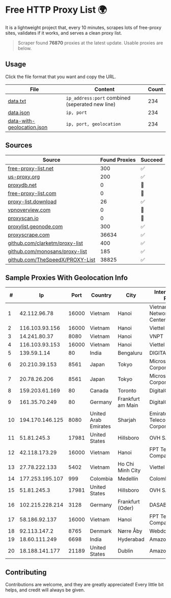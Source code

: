 
# Free HTTP Proxy List 🌍

It is a lightweight project that, every 10 minutes, scrapes lots of free-proxy sites, validates if it works, and serves a clean proxy list.


> Scraper found **76870** proxies at the latest update. Usable proxies are below.

## Usage

Click the file format that you want and copy the URL.


|File|Content|Count|
|----|-------|-----|
|[data.txt](https://raw.githubusercontent.com/themiralay/Proxy-List-World/master/data.txt)|`ip_address:port` combined (seperated new line)|234|
|[data.json](https://raw.githubusercontent.com/themiralay/Proxy-List-World/master/data.json)|`ip, port`|234|
|[data-with-geolocation.json](https://raw.githubusercontent.com/themiralay/Proxy-List-World/master/data-with-geolocation.json)|`ip, port, geolocation`|234|

## Sources

|Source|Found Proxies|Succeed|
|------|-------------|-------|
|[free-proxy-list.net](https://free-proxy-list.net)|300|✅|
|[us-proxy.org](https://www.us-proxy.org)|200|✅|
|[proxydb.net](http://proxydb.net)|0|🚫|
|[free-proxy-list.com](https://free-proxy-list.com/?page=&port=&type%5B%5D=http&type%5B%5D=https&up_time=0&search=Search)|0|🚫|
|[proxy-list.download](https://www.proxy-list.download/HTTP)|26|✅|
|[vpnoverview.com](https://vpnoverview.com/privacy/anonymous-browsing/free-proxy-servers)|0|🚫|
|[proxyscan.io](https://www.proxyscan.io)|0|🚫|
|[proxylist.geonode.com](https://proxylist.geonode.com/api/proxy-list?limit=300&page=1&sort_by=lastChecked&sort_type=desc&protocols=http,https)|300|✅|
|[proxyscrape.com](https://api.proxyscrape.com/v2/?request=displayproxies&protocol=http&timeout=10000&country=all&ssl=all&anonymity=all)|36634|✅|
|[github.com/clarketm/proxy-list](https://raw.githubusercontent.com/clarketm/proxy-list/master/proxy-list-raw.txt)|400|✅|
|[github.com/monosans/proxy-list](https://raw.githubusercontent.com/monosans/proxy-list/main/proxies/http.txt)|185|✅|
|[github.com/TheSpeedX/PROXY-List](https://raw.githubusercontent.com/TheSpeedX/PROXY-List/master/http.txt)|38825|✅|


## Sample Proxies With Geolocation Info

|#|Ip|Port|Country|City|Internet Service Provider|
|-|--|----|-------|----|-------------------------|
|1|42.112.96.78|16000|Vietnam|Hanoi|Vietnam Internet Network Information Center|
|2|116.103.93.156|16000|Vietnam|Hanoi|Viettel Corporation|
|3|14.241.80.37|8080|Vietnam|Hanoi|VNPT|
|4|116.103.93.153|16000|Vietnam|Hanoi|Viettel Corporation|
|5|139.59.1.14|80|India|Bengaluru|DIGITALOCEAN|
|6|20.210.39.153|8561|Japan|Tokyo|Microsoft Corporation|
|7|20.78.26.206|8561|Japan|Tokyo|Microsoft Corporation|
|8|159.203.61.169|80|Canada|Toronto|DigitalOcean, LLC|
|9|161.35.70.249|80|Germany|Frankfurt am Main|DigitalOcean, LLC|
|10|194.170.146.125|8080|United Arab Emirates|Sharjah|Emirates Telecommunications Corporation|
|11|51.81.245.3|17981|United States|Hillsboro|OVH SAS|
|12|42.118.173.29|16000|Vietnam|Hanoi|FPT Telecom Company|
|13|27.78.222.133|5402|Vietnam|Ho Chi Minh City|Viettel Corporation|
|14|177.253.195.107|999|Colombia|Medellín|Colombia Móvil|
|15|51.81.245.3|17981|United States|Hillsboro|OVH SAS|
|16|102.215.228.214|3128|Germany|Frankfurt (Oder)|DASABO OU|
|17|58.186.92.137|16000|Vietnam|Hanoi|FPT Telecom Company|
|18|92.113.147.2|8765|Denmark|Nørre Åby|Webdock.io ApS|
|19|18.60.111.249|6698|India|Hyderabad|Amazon.com, Inc.|
|20|18.188.141.177|21189|United States|Dublin|Amazon.com, Inc.|



## Contributing

Contributions are welcome, and they are greatly appreciated! Every
little bit helps, and credit will always be given.

